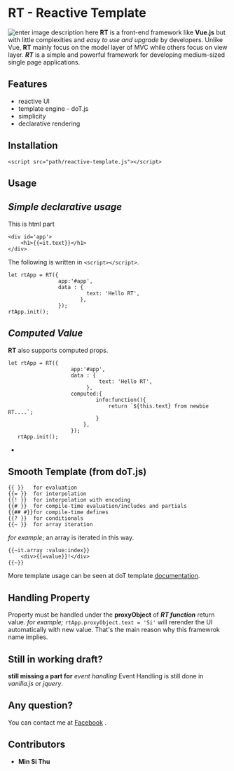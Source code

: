 # RT - Reactive Template
![enter image description here](https://github.com/MinSiThu/reactive-template/blob/master/RT-logo.png?raw=true)
**RT** is a front-end framework like **Vue.js** but with little complexities and *easy to use and upgrade* by developers. 
Unlike Vue, **RT** mainly focus on the model layer of MVC while others focus on view layer. ***RT*** is a simple and powerful framework for developing medium-sized single page applications.

## Features

 - reactive UI
 - template engine - doT.js
 - simplicity
 - declarative rendering

## Installation
    <script src="path/reactive-template.js"></script>
## Usage

## *Simple declarative usage*

This is html part

    <div id='app'>
        <h1>{{=it.text}}</h1> 
    </div>

The following is written in `<script></script>`.

    let rtApp = RT({
				    app:'#app',
					data : {
						     text: 'Hello RT',
						   },
					});
	rtApp.init();

## *Computed Value*
**RT** also supports computed props.

    let rtApp = RT({
    				    app:'#app',
    					data : {
    						     text: 'Hello RT',
    						 },
	    				computed:{
			    				info:function(){
									return `${this.text} from newbie RT....`; 	
								}
		    				},
    					});
	   rtApp.init();
*

## Smooth Template	(from doT.js)

    {{ }}	for evaluation
    {{= }}	for interpolation
    {{! }}	for interpolation with encoding
    {{# }}	for compile-time evaluation/includes and partials
    {{## #}}for compile-time defines
    {{? }}	for conditionals
    {{~ }}	for array iteration
        
 *for example*; an array is iterated in this way.
 

    {{~it.array :value:index}}
	    <div>{{=value}}!</div>
    {{~}}
   More template usage can be seen at doT template [documentation](http://olado.github.io/doT/index.html).
 

## Handling Property
Property must be handled under the **proxyObject** of ***RT function*** return value.
*for example;* `rtApp.proxyObject.text = 'Si'` will rerender the UI automatically with new value.
That's the main reason why this framewrok name implies.

 
## Still in working draft?
**still missing a part for**  *event handling*
Event Handling is still done in *vanilla.js* or *jquery*.
## Any question?
You can contact me at [Facebook](https://www.facebook.com/profile.php?id=100008064318566) .
## Contributors
 

 - **Min Si Thu**

   
        
        
        
        
       
     

